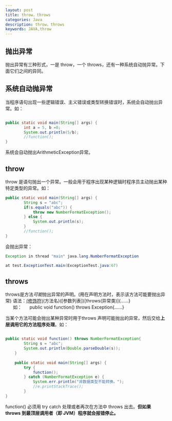 ```yaml
---
layout: post
title: throw，throws
categories: Java
description: throw，throws
keywords: JAVA,throw
---
```


## 抛出异常

抛出异常有三种形式，一是 throw，一个 throws，还有一种系统自动抛异常。下面它们之间的异同。

## 系统自动抛异常

当程序语句出现一些逻辑错误、主义错误或类型转换错误时，系统会自动抛出异常。如：

``` java

public static void main(String[] args) {
		int a = 5, b =0;
		System.out.println(5/b);
		//function();
}
```

系统会自动抛出ArithmeticException异常。

## throw

throw 是语句抛出一个异常。一般会用于程序出现某种逻辑时程序员主动抛出某种特定类型的异常。如：

``` java
public static void main(String[] args) {
		String s = "abc";
		if(s.equals("abc")) {
			throw new NumberFormatException();
		} else {
			System.out.println(s);
		}
		//function();
}
```

会抛出异常：

``` java
Exception in thread "main" java.lang.NumberFormatException

at test.ExceptionTest.main(ExceptionTest.java:67)
```

## throws

throws是方法*可能*抛出异常的声明。(用在声明方法时，表示该方法可能要抛出异常)
语法：[(修饰符)](返回值类型)(方法名)([参数列表])[throws(异常类)]{......}
      如：      public void function() throws Exception{......}

当某个方法可能会抛出某种异常时用于throws 声明可能抛出的异常，然后交给**上层调用它的方法程序处理**。如：

``` java

public static void function() throws NumberFormatException{
		String s = "abc";
		System.out.println(Double.parseDouble(s));
	}
	
	public static void main(String[] args) {
		try {
			function();
		} catch (NumberFormatException e) {
			System.err.println("非数据类型不能转换。");
			//e.printStackTrace();
		}
}
```

function() 必须用 try catch 处理或者再次在方法中 throws 出去。**但如果 throws 到最顶层调用者（即 JVM）程序就会报错停止。**